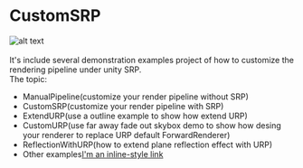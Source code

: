 # CustomSRP
![alt text](https://github.com/AkilarLiao/CustomSRP/raw/master/CustomSRP.png "Logo Title Text 1")
<br>
<br>
It's include several demonstration examples project of how to customize the rendering pipeline under unity SRP.
<br>
The topic:
<br>
* ManualPipeline(customize your render pipeline without SRP)
* CustomSRP(customize your render pipeline with SRP)
* ExtendURP(use a outline example to show how extend URP)
* CustomURP(use far away fade out skybox demo to show how desing your renderer to replace URP default ForwardRenderer)
* ReflectionWithURP(how to extend plane reflection effect with URP)
* Other examples[I'm an inline-style link](https://www.google.com)
